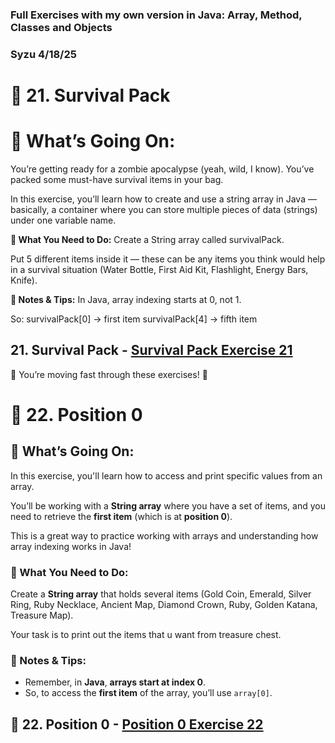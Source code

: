 
### Full Exercises with my own version in Java: Array, Method, Classes and Objects

### Syzu 4/18/25

# 💾 21. Survival Pack


# 🧠 What’s Going On:
You’re getting ready for a zombie apocalypse (yeah, wild, I know). You’ve packed some must-have survival items in your bag.

In this exercise, you’ll learn how to create and use a string array in Java — basically, a container where you can store multiple pieces of data (strings) under one variable name.

**🔧 What You Need to Do:**
Create a String array called survivalPack.

Put 5 different items inside it — these can be any items you think would help in a survival situation (Water Bottle, First Aid Kit, Flashlight, 
Energy Bars, Knife).

**📘 Notes & Tips:**
In Java, array indexing starts at 0, not 1.

So:
survivalPack[0] → first item
survivalPack[4] → fifth item

 ## 21. Survival Pack - <a href="./21-survival-pack.java" style="text-decoration: underline;">Survival Pack Exercise 21</a>

🚀 You’re moving fast through these exercises! 🚀

# 💾 22. Position 0

## 🧠 What’s Going On:
In this exercise, you'll learn how to access and print specific values from an array. 

You’ll be working with a **String array** where you have a set of items, and you need to retrieve the **first item** (which is at **position 0**). 

This is a great way to practice working with arrays and understanding how array indexing works in Java!

### 🔧 What You Need to Do:
Create a **String array** that holds several items (Gold Coin, Emerald, Silver Ring, Ruby Necklace, Ancient Map, Diamond Crown, Ruby, Golden Katana, Treasure Map).

Your task is to print out the  items that u want from treasure chest.

### 📘 Notes & Tips:
- Remember, in **Java**, **arrays start at index 0**.
- So, to access the **first item** of the array, you’ll use `array[0]`.

## 📌 22. Position 0 - <a href="./22-position-0.java" style="text-decoration: underline;">Position 0 Exercise 22</a>
